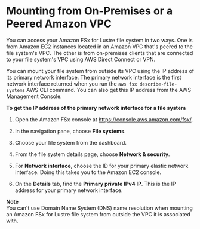 # Mounting from On\-Premises or a Peered Amazon VPC<a name="mounting-on-premises"></a>

You can access your Amazon FSx for Lustre file system in two ways\. One is from Amazon EC2 instances located in an Amazon VPC that's peered to the file system's VPC\. The other is from on\-premises clients that are connected to your file system's VPC using AWS Direct Connect or VPN\.

You can mount your file system from outside its VPC using the IP address of its primary network interface\. The primary network interface is the first network interface returned when you run the `aws fsx describe-file-systems` AWS CLI command\. You can also get this IP address from the AWS Management Console\.

**To get the IP address of the primary network interface for a file system**

1. Open the Amazon FSx console at [https://console\.aws\.amazon\.com/fsx/](https://console.aws.amazon.com/fsx/)\.

1. In the navigation pane, choose **File systems**\.

1. Choose your file system from the dashboard\.

1. From the file system details page, choose **Network & security**\.

1. For **Network interface**, choose the ID for your primary elastic network interface\. Doing this takes you to the Amazon EC2 console\.

1. On the **Details** tab, find the **Primary private IPv4 IP**\. This is the IP address for your primary network interface\.

**Note**  
You can't use Domain Name System \(DNS\) name resolution when mounting an Amazon FSx for Lustre file system from outside the VPC it is associated with\.